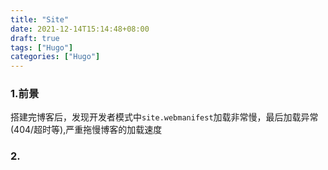 ```yaml
---
title: "Site"
date: 2021-12-14T15:14:48+08:00
draft: true
tags: ["Hugo"]
categories: ["Hugo"]
---
```


### 1.前景
搭建完博客后，发现开发者模式中`site.webmanifest`加载非常慢，最后加载异常(404/超时等),严重拖慢博客的加载速度


### 2.

